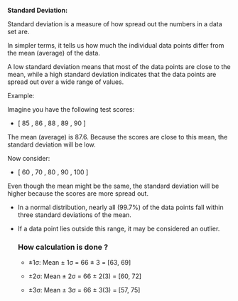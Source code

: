 **Standard Deviation:**

Standard deviation is a measure of how spread out the numbers in a data set are. 

In simpler terms, it tells us how much the individual data points differ from the mean (average) of the data.

A low standard deviation means that most of the data points are close to the mean, while a high standard deviation indicates that the data points are spread out over a wide range of values.

Example:

Imagine you have the following test scores:

- [
85
,
86
,
88
,
89
,
90
]

The mean (average) is 87.6. Because the scores are close to this mean, the standard deviation will be low.

Now consider:


- [
60
,
70
,
80
,
90
,
100
]


Even though the mean might be the same, the standard deviation will be higher because the scores are more spread out.

- In a normal distribution, nearly all (99.7%) of the data points fall within three standard deviations of the mean.
  
- If a data point lies outside this range, it may be considered an outlier.

  ### How calculation is done ?

  - ±1σ: Mean ± 1σ = 66 ± 3 = [63, 69]

  - ±2σ: Mean ± 2σ = 66 ± 2(3) = [60, 72]

  - ±3σ: Mean ± 3σ = 66 ± 3(3) = [57, 75]
